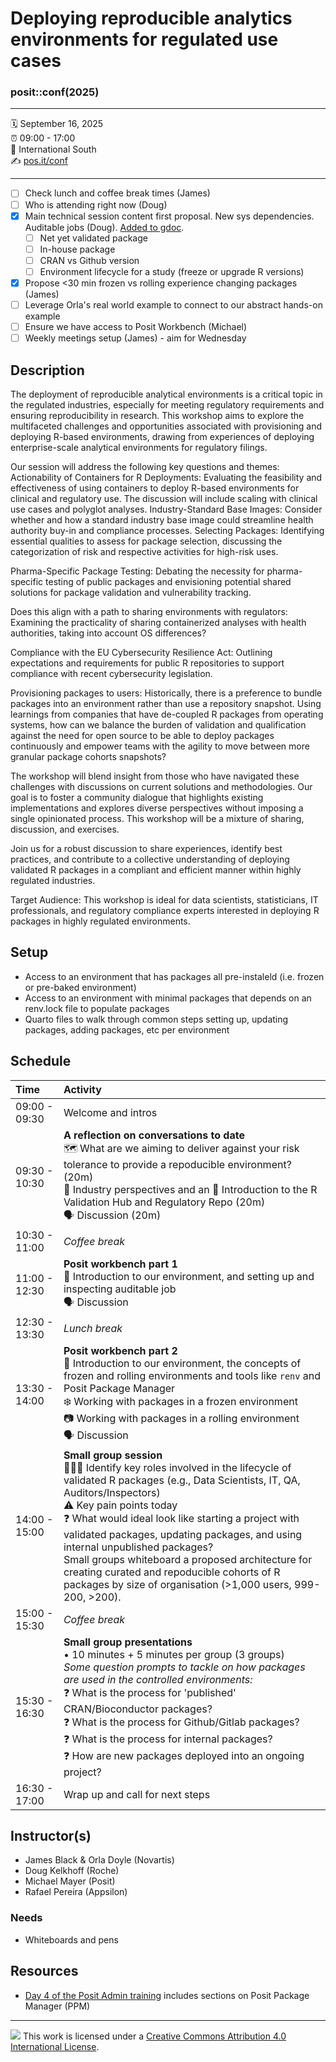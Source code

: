 Deploying reproducible analytics environments for regulated use cases
================

### posit::conf(2025)

-----

:spiral_calendar: September 16, 2025  
:alarm_clock:     09:00 - 17:00  
:hotel:           International South  
:writing_hand:    [pos.it/conf](http://pos.it/conf)

-----

- [ ] Check lunch and coffee break times (James)
- [ ] Who is attending right now (Doug)
- [x] Main technical session content first proposal. New sys dependencies. Auditable jobs (Doug). [Added to gdoc](https://docs.google.com/document/d/1SKsN6N2ubydlNmyxYkK5qWTZnxK0lPgU8orSdDZ6MzM/edit?tab=t.0).
    - [ ] Net yet validated package
    - [ ] In-house package
    - [ ] CRAN vs Github version
    - [ ] Environment lifecycle for a study (freeze or upgrade R versions)
- [x] Propose <30 min frozen vs rolling experience changing packages (James)
- [ ] Leverage Orla's real world example to connect to our abstract hands-on example
- [ ] Ensure we have access to Posit Workbench (Michael)
- [ ] Weekly meetings setup (James) - aim for Wednesday

## Description

The deployment of reproducible analytical environments is a critical topic in the regulated industries, especially for meeting regulatory requirements and ensuring reproducibility in research. This workshop aims to explore the multifaceted challenges and opportunities associated with provisioning and deploying R-based environments, drawing from experiences of deploying enterprise-scale analytical environments for regulatory filings.

Our session will address the following key questions and themes:
Actionability of Containers for R Deployments: Evaluating the feasibility and effectiveness of using containers to deploy R-based environments for clinical and regulatory use. The discussion will include scaling with clinical use cases and polyglot analyses.
Industry-Standard Base Images: Consider whether and how a standard industry base image could streamline health authority buy-in and compliance processes.
Selecting Packages: Identifying essential qualities to assess for package selection, discussing the categorization of risk and respective activities for high-risk uses.

Pharma-Specific Package Testing: Debating the necessity for pharma-specific testing of public packages and envisioning potential shared solutions for package validation and vulnerability tracking.

Does this align with a path to sharing environments with regulators: Examining the practicality of sharing containerized analyses with health authorities, taking into account OS differences?

Compliance with the EU Cybersecurity Resilience Act: Outlining expectations and requirements for public R repositories to support compliance with recent cybersecurity legislation.

Provisioning packages to users: Historically, there is a preference to bundle packages into an environment rather than use a repository snapshot. Using learnings from companies that have de-coupled R packages from operating systems, how can we balance the burden of validation and qualification against the need for open source to be able to deploy packages continuously and empower teams with the agility to move between more granular package cohorts snapshots?

The workshop will blend insight from those who have navigated these challenges with discussions on current solutions and methodologies. Our goal is to foster a community dialogue that highlights existing implementations and explores diverse perspectives without imposing a single opinionated process. This workshop will be a mixture of sharing, discussion, and exercises.

Join us for a robust discussion to share experiences, identify best practices, and contribute to a collective understanding of deploying validated R packages in a compliant and efficient manner within highly regulated industries.

Target Audience: This workshop is ideal for data scientists, statisticians, IT professionals, and regulatory compliance experts interested in deploying R packages in highly regulated environments.

## Setup

* Access to an environment that has packages all pre-instaleld (i.e. frozen or pre-baked environment)
* Access to an environment with minimal packages that depends on an renv.lock file to populate packages
* Quarto files to walk through common steps setting up, updating packages, adding packages, etc per environment

## Schedule

| Time          | Activity         |
| :------------ | :--------------- |
| 09:00 - 09:30 | Welcome and intros |
| 09:30 - 10:30 | **A reflection on conversations to date**<br>🗺️ What are we aiming to deliver against your risk tolerance to provide a repoducible environment? (20m)<br>🏢 Industry perspectives and an 👋 Introduction to the R Validation Hub and Regulatory Repo (20m)<br>🗣️ Discussion (20m) |
| 10:30 - 11:00 | *Coffee break*   |
| 11:00 - 12:30 | **Posit workbench part 1**<br>👋 Introduction to our environment, and setting up and inspecting auditable job<br>🗣️ Discussion |
| 12:30 - 13:30 | *Lunch break*    |
| 13:30 - 14:00 | **Posit workbench part 2**<br>👋 Introduction to our environment, the concepts of frozen and rolling environments and tools like `renv` and Posit Package Manager<br>❄️ Working with packages in a frozen environment<br>📷 Working with packages in a rolling environment<br>🗣️ Discussion |
| 14:00 - 15:00 | **Small group session**<br>🧑‍🤝‍🧑 Identify key roles involved in the lifecycle of validated R packages (e.g., Data Scientists, IT, QA, Auditors/Inspectors)<br>⚠️ Key pain points today<br>❓ What would ideal look like starting a project with validated packages, updating packages, and using internal unpublished packages?<br> Small groups whiteboard a proposed architecture for creating curated and repoducible cohorts of R packages by size of organisation (>1,000 users, 999-200, >200).        | 
| 15:00 - 15:30 | *Coffee break*   |
| 15:30 - 16:30 | **Small group presentations**<br>• 10 minutes + 5 minutes per group (3 groups)<br>*Some question prompts to tackle on how packages are used in the controlled environments:*<br>❓ What is the process for 'published' CRAN/Bioconductor packages?<br>❓ What is the process for Github/Gitlab packages?<br>❓ What is the process for internal packages?<br>❓ How are new packages deployed into an ongoing project? |
| 16:30 - 17:00 | Wrap up and call for next steps      |


## Instructor(s)

- James Black & Orla Doyle (Novartis)
- Doug Kelkhoff (Roche)
- Michael Mayer (Posit)
- Rafael Pereira (Appsilon)

### Needs

- Whiteboards and pens

## Resources

- [Day 4 of the Posit Admin training](https://solutions.posit.co/admin-training/) includes sections on Posit Package Manager (PPM)

-----

![](https://i.creativecommons.org/l/by/4.0/88x31.png) This work is licensed under a [Creative Commons Attribution 4.0 International License](https://creativecommons.org/licenses/by/4.0/).
